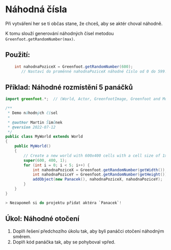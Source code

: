 # Náhodná čísla

Při vytváření her se ti občas stane, že chceš, aby se aktér choval náhodně.

K&nbsp;tomu slouží generování náhodných čísel metodou `Greenfoot.getRandomNumber(max)`.

## Použití:
```java
    int nahodnaPoziceX = Greenfoot.getRandomNumber(600);
       // Nastaví do proměnné nahodnaPoziceX náhodné číslo od 0 do 599.
```

## Příklad: Náhodné rozmístění 5 panáčků
```java
import greenfoot.*;  // (World, Actor, GreenfootImage, Greenfoot and MouseInfo)

/**
 * Demo náhodných čísel
 * 
 * @author Martin Šimůnek 
 * @version 2022-07-12
 */
public class MyWorld extends World
{
    public MyWorld()
    {    
        // Create a new world with 600x400 cells with a cell size of 1x1 pixels.
        super(600, 400, 1); 
        for (int i = 0; i < 5; i++) {
            int nahodnaPoziceX = Greenfoot.getRandomNumber(getWidth());
            int nahodnaPoziceY = Greenfoot.getRandomNumber(getHeight());
            addObject(new Panacek(), nahodnaPoziceX, nahodnaPoziceY);
        }
    }
}

> Nezapomeň si do projektu přidat aktéra `Panacek`!

```

## Úkol: Náhodné otočení

1. Doplň řešení předchozího úkolu tak, aby byli panáčci otočení náhodným směrem.
2. Doplň kód panáčka tak, aby se pohyboval vpřed.
